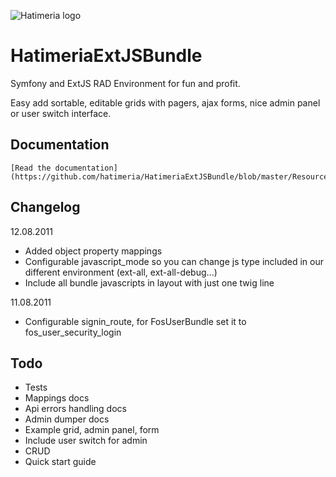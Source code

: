 ![Hatimeria logo](http://hatimeria.pl/assets/img/hatimeria_v_220.png)

# HatimeriaExtJSBundle

Symfony and ExtJS RAD Environment for fun and profit.

Easy add sortable, editable grids with pagers, ajax forms, nice admin panel or user switch interface.

## Documentation

    [Read the documentation](https://github.com/hatimeria/HatimeriaExtJSBundle/blob/master/Resources/doc/index.md)

## Changelog

12.08.2011

* Added object property mappings
* Configurable javascript_mode so you can change js type included in our different environment (ext-all, ext-all-debug...)
* Include all bundle javascripts in layout with just one twig line

11.08.2011

* Configurable signin_route, for FosUserBundle set it to fos_user_security_login

## Todo

* Tests
* Mappings docs
* Api errors handling docs
* Admin dumper docs
* Example grid, admin panel, form
* Include user switch for admin
* CRUD 
* Quick start guide